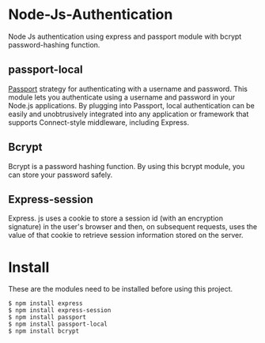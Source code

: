 # Node-Js-Authentication
Node Js authentication using express and passport module with bcrypt password-hashing function.
## passport-local
[Passport](http://www.passportjs.org/) strategy for authenticating with a username and password.
This module lets you authenticate using a username and password in your Node.js applications. By plugging into Passport, local authentication can be easily
and unobtrusively integrated into any application or framework that supports Connect-style middleware, including Express.
## Bcrypt
Bcrypt is a password hashing function. By using this bcrypt module, you can store your password safely.
## Express-session
 Express. js uses a cookie to store a session id (with an encryption signature) in the user's browser and then,
 on subsequent requests, uses the value of that cookie to retrieve session information stored on the server.
# Install
These are the modules need to be installed before using this project.
```
$ npm install express
$ npm install express-session
$ npm install passport
$ npm install passport-local
$ npm install bcrypt
```
